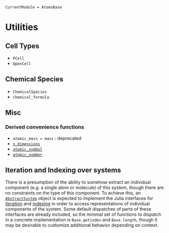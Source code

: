 
```@meta
CurrentModule = AtomsBase
```

# Utilities


## Cell Types 

- `PCell` 
- `OpenCell`


## Chemical Species 

- `ChemicalSpecies` 
- `chemical_formula` 

## Misc 

### Derived convenience functions 

- `atomic_mass = mass` : deprecated 
- [`n_dimensions`](@ref) 
- [`atomic_symbol`](@ref)
- [`atomic_number`](@ref)


## Iteration and Indexing over systems

There is a presumption of the ability to somehow extract an individual
component (e.g. a single atom or molecule) of this system, though there are no
constraints on the type of this component. To achieve this, an [`AbstractSystem`](@ref)
object is expected to implement the Julia interfaces for
[iteration](https://docs.julialang.org/en/v1/manual/interfaces/#man-interface-iteration)
and [indexing](https://docs.julialang.org/en/v1/manual/interfaces/#Indexing) in
order to access representations of individual components of the system. Some
default dispatches of parts of these interfaces are already included, so the
minimal set of functions to dispatch in a concrete implementation is
`Base.getindex` and `Base.length`, though it may be desirable to customize
additional behavior depending on context.
